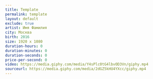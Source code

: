 ```yaml
---
title: Template
permalink: template
layout: default
exclude: true
artist: Имя Фамилия
city: Москва
birth: 2016
size: 1920 x 1080
duration-hours: 0
duration-minutes: 0
duration-seconds: 0
price-per-second: 0
video: https://media.giphy.com/media/Y4sPlc0tG4lbvOD3Vn/giphy.mp4
sourceurl: https://media.giphy.com/media/2dGZ5kHU4YXcc/giphy.mp4
---
```

